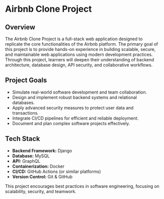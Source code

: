 # Airbnb Clone Project

## Overview
The Airbnb Clone Project is a full-stack web application designed to replicate the core functionalities of the Airbnb platform. The primary goal of this project is to provide hands-on experience in building scalable, secure, and maintainable web applications using modern development practices. Through this project, learners will deepen their understanding of backend architecture, database design, API security, and collaborative workflows.

## Project Goals
- Simulate real-world software development and team collaboration.
- Design and implement robust backend systems and relational databases.
- Apply advanced security measures to protect user data and transactions.
- Integrate CI/CD pipelines for efficient and reliable deployment.
- Document and plan complex software projects effectively.

## Tech Stack
- **Backend Framework:** Django
- **Database:** MySQL
- **API:** GraphQL
- **Containerization:** Docker
- **CI/CD:** GitHub Actions (or similar platforms)
- **Version Control:** Git & GitHub

This project encourages best practices in software engineering, focusing on scalability, security, and teamwork.
